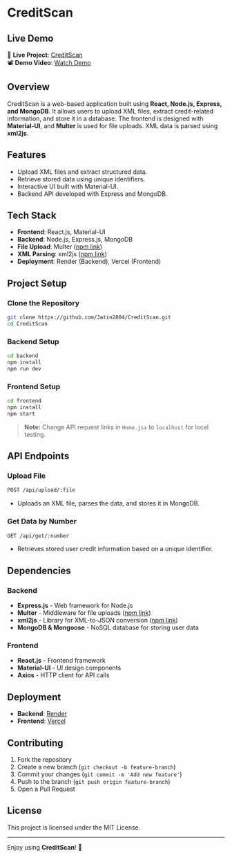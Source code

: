 # CreditScan

## Live Demo
🔗 **Live Project**: [CreditScan](https://frontend-delta-one-77.vercel.app/)  
📽 **Demo Video**: [Watch Demo](https://drive.google.com/file/d/1FPODzhKAm8jzTI8enSnVV97RDHFhXsY5/view?usp=sharing)

## Overview
CreditScan is a web-based application built using **React, Node.js, Express, and MongoDB**. It allows users to upload XML files, extract credit-related information, and store it in a database. The frontend is designed with **Material-UI**, and **Multer** is used for file uploads. XML data is parsed using **xml2js**.

## Features
- Upload XML files and extract structured data.
- Retrieve stored data using unique identifiers.
- Interactive UI built with Material-UI.
- Backend API developed with Express and MongoDB.

## Tech Stack
- **Frontend**: React.js, Material-UI
- **Backend**: Node.js, Express.js, MongoDB
- **File Upload**: Multer ([npm link](https://www.npmjs.com/package/multer))
- **XML Parsing**: xml2js ([npm link](https://www.npmjs.com/package/xml2js))
- **Deployment**: Render (Backend), Vercel (Frontend)

## Project Setup
### Clone the Repository
```sh
git clone https://github.com/Jatin2804/CreditScan.git
cd CreditScan
```

### Backend Setup
```sh
cd backend
npm install
npm run dev
```

### Frontend Setup
```sh
cd frontend
npm install
npm start
```
> **Note:** Change API request links in `Home.jsx` to `localhost` for local testing.

## API Endpoints
### Upload File
```sh
POST /api/upload/:file
```
- Uploads an XML file, parses the data, and stores it in MongoDB.

### Get Data by Number
```sh
GET /api/get/:number
```
- Retrieves stored user credit information based on a unique identifier.

## Dependencies
### Backend
- **Express.js** - Web framework for Node.js
- **Multer** - Middleware for file uploads ([npm link](https://www.npmjs.com/package/multer))
- **xml2js** - Library for XML-to-JSON conversion ([npm link](https://www.npmjs.com/package/xml2js))
- **MongoDB & Mongoose** - NoSQL database for storing user data

### Frontend
- **React.js** - Frontend framework
- **Material-UI** - UI design components
- **Axios** - HTTP client for API calls

## Deployment
- **Backend**: [Render](https://creditscan.onrender.com/)
- **Frontend**: [Vercel](https://frontend-delta-one-77.vercel.app/)

## Contributing
1. Fork the repository
2. Create a new branch (`git checkout -b feature-branch`)
3. Commit your changes (`git commit -m 'Add new feature'`)
4. Push to the branch (`git push origin feature-branch`)
5. Open a Pull Request

## License
This project is licensed under the MIT License.

---

Enjoy using **CreditScan**! 🚀

